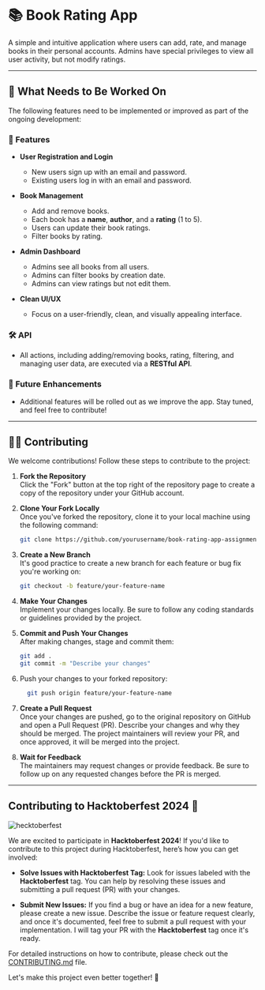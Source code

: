 # 📚 Book Rating App

A simple and intuitive application where users can add, rate, and manage books in their personal accounts. Admins have special privileges to view all user activity, but not modify ratings.

---

## 🔧 What Needs to Be Worked On

The following features need to be implemented or improved as part of the ongoing development:

### 🚀 Features

- **User Registration and Login**  
  - New users sign up with an email and password.
  - Existing users log in with an email and password.

- **Book Management**  
  - Add and remove books.
  - Each book has a **name**, **author**, and a **rating** (1 to 5).
  - Users can update their book ratings.
  - Filter books by rating.

- **Admin Dashboard**  
  - Admins see all books from all users.
  - Admins can filter books by creation date.
  - Admins can view ratings but not edit them.

- **Clean UI/UX**  
  - Focus on a user-friendly, clean, and visually appealing interface.

### 🛠 API

- All actions, including adding/removing books, rating, filtering, and managing user data, are executed via a **RESTful API**.

### 🌟 Future Enhancements

- Additional features will be rolled out as we improve the app. Stay tuned, and feel free to contribute!

---

## 🧑‍💻 Contributing

We welcome contributions! Follow these steps to contribute to the project:

1. **Fork the Repository**  
   Click the "Fork" button at the top right of the repository page to create a copy of the repository under your GitHub account.

2. **Clone Your Fork Locally**  
   Once you've forked the repository, clone it to your local machine using the following command:

   ```bash
   git clone https://github.com/yourusername/book-rating-app-assignment.git
3. **Create a New Branch**  
   It's good practice to create a new branch for each feature or bug fix you're working on:

   
   ```bash
   git checkout -b feature/your-feature-name


4. **Make Your Changes**  
   Implement your changes locally. Be sure to follow any coding standards or guidelines provided by the project.

5. **Commit and Push Your Changes**  
   After making changes, stage and commit them:

   
   ```bash
   git add .
   git commit -m "Describe your changes"


6. Push your changes to your forked repository:

   
   ```bash
     git push origin feature/your-feature-name


7. **Create a Pull Request**  
   Once your changes are pushed, go to the original repository on GitHub and open a Pull Request (PR). Describe your changes and why they should be merged. The project maintainers will review your PR, and once approved, it will be merged into the project.

8. **Wait for Feedback**  
   The maintainers may request changes or provide feedback. Be sure to follow up on any requested changes before the PR is merged.

---

## Contributing to Hacktoberfest 2024 🎉

![hecktoberfest](https://github.com/user-attachments/assets/9352e904-6b2d-495e-8140-1437e385ffdb)

We are excited to participate in **Hacktoberfest 2024**! If you'd like to contribute to this project during Hacktoberfest, here’s how you can get involved:

- **Solve Issues with Hacktoberfest Tag:** Look for issues labeled with the **Hacktoberfest** tag. You can help by resolving these issues and submitting a pull request (PR) with your changes.

- **Submit New Issues:** If you find a bug or have an idea for a new feature, please create a new issue. Describe the issue or feature request clearly, and once it's documented, feel free to submit a pull request with your implementation. I will tag your PR with the **Hacktoberfest** tag once it's ready.

For detailed instructions on how to contribute, please check out the [CONTRIBUTING.md](CONTRIBUTING.md) file.

Let's make this project even better together! 🎉
